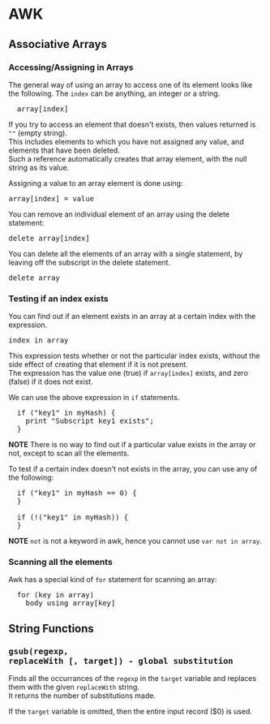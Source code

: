 # AWK

## Associative Arrays

### Accessing/Assigning in Arrays
The general way of using an array to access one of its element looks like the following.
The `index` can be anything, an integer or a string.
<pre>
  array[index]
</pre>

If you try to access an element that doesn't exists, then values returned is `""` (empty string).  
This includes elements to which you have not assigned any value, and elements that have been deleted.  
Such a reference automatically creates that array element, with the null string as its value.

Assigning a value to an array element is done using:
<pre>array[index] = value</pre>

You can remove an individual element of an array using the delete statement:
<pre>delete array[index]</pre>

You can delete all the elements of an array with a single statement, by leaving off the subscript in the delete statement.
<pre>delete array</pre>

### Testing if an index exists
You can find out if an element exists in an array at a certain index with the expression.
<pre>index in array</pre>
This expression tests whether or not the particular index exists, without the side effect of creating that element if it is not present.  
The expression has the value one (true) if `array[index]` exists, and zero (false) if it does not exist.

We can use the above expression in `if` statements.
<pre>
  if ("key1" in myHash) {
    print "Subscript key1 exists";
  }
</pre>
**NOTE** There is no way to find out if a particular value exists in the array or not, except to scan all the elements.

To test if a certain index doesn't not exists in the array, you can use any of the following:
<pre>
  if ("key1" in myHash == 0) {
  }

  if (!("key1" in myHash)) {
  }
</pre>
**NOTE** `not` is not a keyword in awk, hence you cannot use `var not in array`.

### Scanning all the elements
Awk has a special kind of `for` statement for scanning an array:
<pre>
  for (key in array)
    body using array[key]
</pre>

## String Functions

### <pre>gsub(regexp, replaceWith [, target]) - global substitution</pre>

Finds all the occurrances of the `regexp` in the `target` variable and replaces them with the given `replaceWith` string.  
It returns the number of substitutions made.

If the `target` variable is omitted, then the entire input record ($0) is used.
